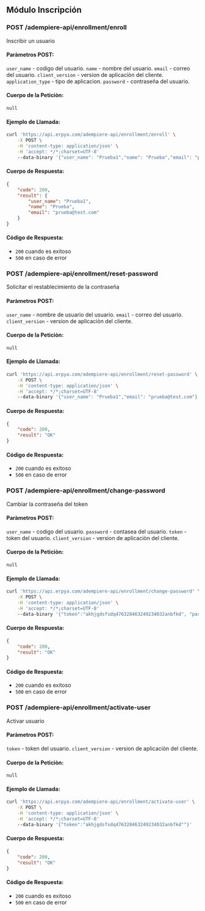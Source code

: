 ## Módulo Inscripción

### POST /adempiere-api/enrollment/enroll
Inscribir un usuario

#### Paràmetros POST:

`user_name` - codigo del usuario.
`name` - nombre del usuario.
`email` - correo del usuario.
`client_version` - version de aplicaciòn del cliente.
`application_type` - tipo de aplicacion.
`password` - contraseña del usuario.

#### Cuerpo de la Peticiòn:

```
null
```

#### Ejemplo de Llamada:

```bash
curl 'https://api.erpya.com/adempiere-api/enrollment/enroll' \
    -X POST \
    -H 'content-type: application/json' \
    -H 'accept: */*;charset=UTF-8'
    --data-binary '{"user_name": "Prueba1","name": "Prueba","email": "prueba@test.com"}'
```
#### Cuerpo de Respuesta:

```json
{
    "code": 200,
    "result": {
        "user_name": "Prueba1",
        "name": "Prueba",
        "email": "prueba@test.com"
    }
}
```
#### Código de Respuesta:

- `200` cuando es exitoso
- `500` en caso de error
### POST /adempiere-api/enrollment/reset-password
Solicitar el restablecimiento de la contraseña

#### Paràmetros POST:

`user_name` - nombre de usuario del usuario.
`email` - correo del usuario.
`client_version` - version de aplicaciòn del cliente.

#### Cuerpo de la Peticiòn:

```
null
```

#### Ejemplo de Llamada:

```bash
curl 'https://api.erpya.com/adempiere-api/enrollment/reset-password' \
    -X POST \
    -H 'content-type: application/json' \
    -H 'accept: */*;charset=UTF-8'
    --data-binary '{"user_name": "Prueba1","email": "prueba@test.com"}'
```
#### Cuerpo de Respuesta:

```json
{
    "code": 200,
    "result": "OK"
}
```
#### Código de Respuesta:

- `200` cuando es exitoso
- `500` en caso de error
### POST /adempiere-api/enrollment/change-password
Cambiar la contraseña del token

#### Paràmetros POST:

`user_name` - codigo del usuario.
`password` - contasea del usuario.
`token` - token del usuario.
`client_version` - version de aplicaciòn del cliente.

#### Cuerpo de la Peticiòn:

```
null
```

#### Ejemplo de Llamada:

```bash
curl 'https://api.erpya.com/adempiere-api/enrollment/change-password' \
    -X POST \
    -H 'content-type: application/json' \
    -H 'accept: */*;charset=UTF-8'
    --data-binary '{"token":"akhjgdsfsdq476328463249234032anbfkd", "password":"TopSecretPassword"}'
```
#### Cuerpo de Respuesta:

```json
{
    "code": 200,
    "result": "OK"
}
```
#### Código de Respuesta:

- `200` cuando es exitoso
- `500` en caso de error

### POST /adempiere-api/enrollment/activate-user
Activar usuario

#### Paràmetros POST:

`token` - token del usuario.
`client_version` - version de aplicaciòn del cliente.

#### Cuerpo de la Peticiòn:

```
null
```

#### Ejemplo de Llamada:

```bash
curl 'https://api.erpya.com/adempiere-api/enrollment/activate-user' \
    -X POST \
    -H 'content-type: application/json' \
    -H 'accept: */*;charset=UTF-8'
    --data-binary '{"token":"akhjgdsfsdq476328463249234032anbfkd""}'
```
#### Cuerpo de Respuesta:

```json
{
    "code": 200,
    "result": "OK"
}
```
#### Código de Respuesta:

- `200` cuando es exitoso
- `500` en caso de error